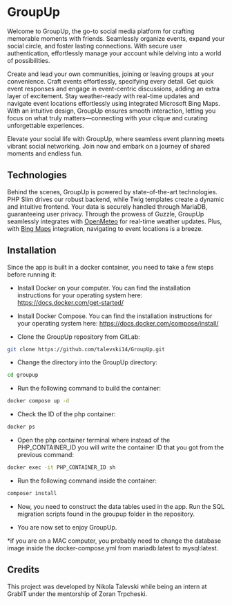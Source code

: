 # GroupUp

Welcome to GroupUp, the go-to social media platform for crafting memorable moments with friends. Seamlessly organize events, expand your social circle, and foster lasting connections. With secure user authentication, effortlessly manage your account while delving into a world of possibilities.

Create and lead your own communities, joining or leaving groups at your convenience. Craft events effortlessly, specifying every detail. Get quick event responses and engage in event-centric discussions, adding an extra layer of excitement. Stay weather-ready with real-time updates and navigate event locations effortlessly using integrated Microsoft Bing Maps. With an intuitive design, GroupUp ensures smooth interaction, letting you focus on what truly matters—connecting with your clique and curating unforgettable experiences.

Elevate your social life with GroupUp, where seamless event planning meets vibrant social networking. Join now and embark on a journey of shared moments and endless fun.

## Technologies
Behind the scenes, GroupUp is powered by state-of-the-art technologies. PHP Slim drives our robust backend, while Twig templates create a dynamic and intuitive frontend. Your data is securely handled through MariaDB, guaranteeing user privacy. Through the prowess of Guzzle, GroupUp seamlessly integrates with [OpenMeteo](https://open-meteo.com/) for real-time weather updates. Plus, with [Bing Maps](https://www.microsoft.com/en-us/maps/bing-maps/choose-your-bing-maps-api) integration, navigating to event locations is a breeze.

## Installation

Since the app is built in a docker container, you need to take a few steps before running it:

- Install Docker on your computer. You can find the installation instructions for your operating system here: https://docs.docker.com/get-started/

- Install Docker Compose. You can find the installation instructions for your operating system here: https://docs.docker.com/compose/install/

- Clone the GroupUp repository from GitLab:
```bash
git clone https://github.com/talevski14/GroupUp.git
```

- Change the directory into the GroupUp directory:
```bash
cd groupup
```

- Run the following command to build the container:
```bash
docker compose up -d
```

- Check the ID of the php container:
```bash
docker ps
```

- Open the php container terminal where instead of the PHP_CONTAINER_ID you will write the container ID that you got from the previous command:
```bash
docker exec -it PHP_CONTAINER_ID sh
```

- Run the following command inside the container:
```bash
composer install
```

- Now, you need to construct the data tables used in the app. Run the SQL migration scripts found in the groupup folder in the repository.

- You are now set to enjoy GroupUp.

*if you are on a MAC computer, you probably need to change the database image inside the docker-compose.yml from mariadb:latest to mysql:latest.

## Credits
This project was developed by Nikola Talevski while being an intern at GrabIT under the mentorship of Zoran Trpcheski.